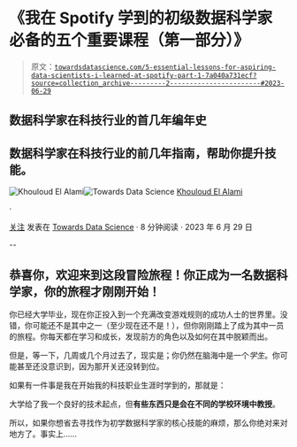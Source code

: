 # 《我在 Spotify 学到的初级数据科学家必备的五个重要课程（第一部分）》

> 原文：[`towardsdatascience.com/5-essential-lessons-for-aspiring-data-scientists-i-learned-at-spotify-part-1-7a040a731ecf?source=collection_archive---------2-----------------------#2023-06-29`](https://towardsdatascience.com/5-essential-lessons-for-aspiring-data-scientists-i-learned-at-spotify-part-1-7a040a731ecf?source=collection_archive---------2-----------------------#2023-06-29)

## 数据科学家在科技行业的首几年编年史

## 数据科学家在科技行业的前几年指南，帮助你提升技能。

[](https://medium.com/@elalamik?source=post_page-----7a040a731ecf--------------------------------)![Khouloud El Alami](https://medium.com/@elalamik?source=post_page-----7a040a731ecf--------------------------------)[](https://towardsdatascience.com/?source=post_page-----7a040a731ecf--------------------------------)![Towards Data Science](https://towardsdatascience.com/?source=post_page-----7a040a731ecf--------------------------------) [Khouloud El Alami](https://medium.com/@elalamik?source=post_page-----7a040a731ecf--------------------------------)

·

[关注](https://medium.com/m/signin?actionUrl=https%3A%2F%2Fmedium.com%2F_%2Fsubscribe%2Fuser%2F9c6a36490614&operation=register&redirect=https%3A%2F%2Ftowardsdatascience.com%2F5-essential-lessons-for-aspiring-data-scientists-i-learned-at-spotify-part-1-7a040a731ecf&user=Khouloud+El+Alami&userId=9c6a36490614&source=post_page-9c6a36490614----7a040a731ecf---------------------post_header-----------) 发表在 [Towards Data Science](https://towardsdatascience.com/?source=post_page-----7a040a731ecf--------------------------------) · 8 分钟阅读 · 2023 年 6 月 29 日[](https://medium.com/m/signin?actionUrl=https%3A%2F%2Fmedium.com%2F_%2Fvote%2Ftowards-data-science%2F7a040a731ecf&operation=register&redirect=https%3A%2F%2Ftowardsdatascience.com%2F5-essential-lessons-for-aspiring-data-scientists-i-learned-at-spotify-part-1-7a040a731ecf&user=Khouloud+El+Alami&userId=9c6a36490614&source=-----7a040a731ecf---------------------clap_footer-----------)

--

[](https://medium.com/m/signin?actionUrl=https%3A%2F%2Fmedium.com%2F_%2Fbookmark%2Fp%2F7a040a731ecf&operation=register&redirect=https%3A%2F%2Ftowardsdatascience.com%2F5-essential-lessons-for-aspiring-data-scientists-i-learned-at-spotify-part-1-7a040a731ecf&source=-----7a040a731ecf---------------------bookmark_footer-----------)

## 恭喜你，欢迎来到这段冒险旅程！你正成为一名数据科学家，你的旅程才刚刚开始！

你已经大学毕业，现在你正投入到一个充满改变游戏规则的成功人士的世界里。没错，你可能还不是其中之一（至少现在还不是！），但你刚刚踏上了成为其中一员的旅程。你每天都在学习和成长，发现前方的角色以及如何在其中脱颖而出。

但是，等一下，几周或几个月过去了，现实是；你仍然在脑海中是一个*学生*。你可能甚至还没意识到，因为那开关还没转到位。

如果有一件事是我在开始我的科技职业生涯时学到的，那就是：

大学给了我一个良好的技术起点，但**有些东西只是会在不同的学校环境中教授**。

所以，如果你想省去寻找作为初学数据科学家的核心技能的麻烦，那么你绝对来对地方了。事实上……
